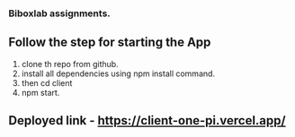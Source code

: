 ### Biboxlab assignments.

## Follow the step for starting the App
1. clone th repo from github.
2. install all dependencies using npm install command.
3. then cd client 
4. npm start.

## Deployed link - https://client-one-pi.vercel.app/